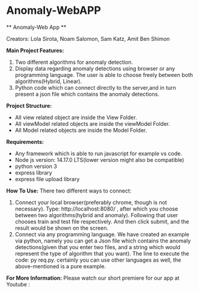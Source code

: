 # Anomaly-WebAPP
** Anomaly-Web App **

Creators: Lola Sirota, Noam Salomon, Sam Katz, Amit Ben Shimon

**Main Project Features:**
1.	Two different algorithms for anomaly detection.
2.	Display data regarding anomaly detections using browser or any programming language. The user is able to choose freely between both algorithms(Hybrid, Linear).
3.	Python code which can connect directly to the server,and in turn present a json file which contains the anomaly detections.


**Project Structure:**
- All view related object are inside the View Folder.
- All viewModel related objects are inside the viewModel Folder.
- All Model related objects are inside the Model Folder.


**Requirements:**
- Any framework which is able to run javascript for example vs code.
- Node js version: 14.17.0 LTS(lower version might also be compatible)
- python version 3 
- express  library
- express file upload library


**How To Use:**
There two different ways to connect:
1.	Connect your local browser(preferably chrome, though is not necessary).
Type: http://localhost:8080/ ,  after which you choose between two algorithms(hybrid and anomaly). Following that user chooses train and test file respectively.
And then click submit, and the result would be shown on the screen.
2.	Connect via any programming language. We have created an example via python, namely you can get a Json file which contains the anomaly detections(given that you enter two files, and a string which would represent the type of algorithm that you want).                                                                          The line to execute the code: py  req.py.                                                                                               certainly you can use other languages as well, the above-mentioned  is a pure example.


**For More Information:**
Please watch our short premiere for our app at Youtube :
